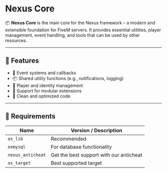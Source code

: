 # Nexus Core

📦 **Nexus Core** is the main core for the Nexus framework – a modern and extensible foundation for FiveM servers. It provides essential utilities, player management, event handling, and tools that can be used by other resources.

---

## 🔧 Features

- 🔄 Event systems and callbacks
- 📦 Shared utility functions (e.g., notifications, logging)
- 👥 Player and identity management
- 🧩 Support for modular extensions
- 🧠 Clean and optimized code

---

## 🧪 Requirements

| Name              | Version / Description           |
|-------------------|----------------------------------|
| `ox_lib`          | Recommended                      |
|  `oxmysql` | For database functionality |
| `nexus_anticheat`     | Get the best support with our anticheat |
| `ox_target`     | Best supported target |
